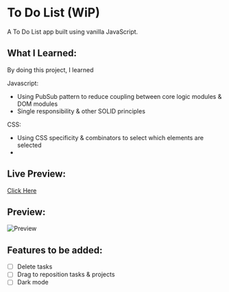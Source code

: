 # To Do List (WiP)

A To Do List app built using vanilla JavaScript.

## **What I Learned**:

By doing this project, I learned

Javascript:
- Using PubSub pattern to reduce coupling between core logic modules & DOM modules
- Single responsibility & other SOLID principles

CSS:
- Using CSS specificity & combinators to select which elements are selected
- 

## **Live Preview**:

[Click Here]()

## **Preview**:

![Preview](./images/preview.png)

## **Features to be added**:

- [ ] Delete tasks
- [ ] Drag to reposition tasks & projects
- [ ] Dark mode

